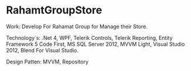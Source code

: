RahamtGroupStore
================
Work: Develop For Rahamat Group for Manage their Store. 

Technology`s: .Net 4, WPF, Telerik Controls, Telerik Reporting, Entity Framework 5 Code First, MS SQL Server 2012, MVVM Light, Visual Studio 2012, Blend For Visual Studio.

Design Patten: MVVM, Repository

